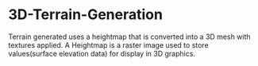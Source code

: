 # 3D-Terrain-Generation
Terrain generated uses a heightmap that is converted into a 3D mesh with textures applied. A Heightmap is a raster image used to store values(surface elevation data) for display in 3D graphics.
